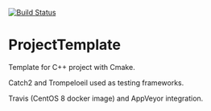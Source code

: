 [![Build Status](https://travis-ci.com/vglad/ProjectTemplate.svg?branch=master)](https://travis-ci.com/vglad/ProjectTemplate)

# ProjectTemplate
Template for C++ project with Cmake.

Catch2 and Trompeloeil used as testing frameworks.

Travis (CentOS 8 docker image) and AppVeyor integration. 
